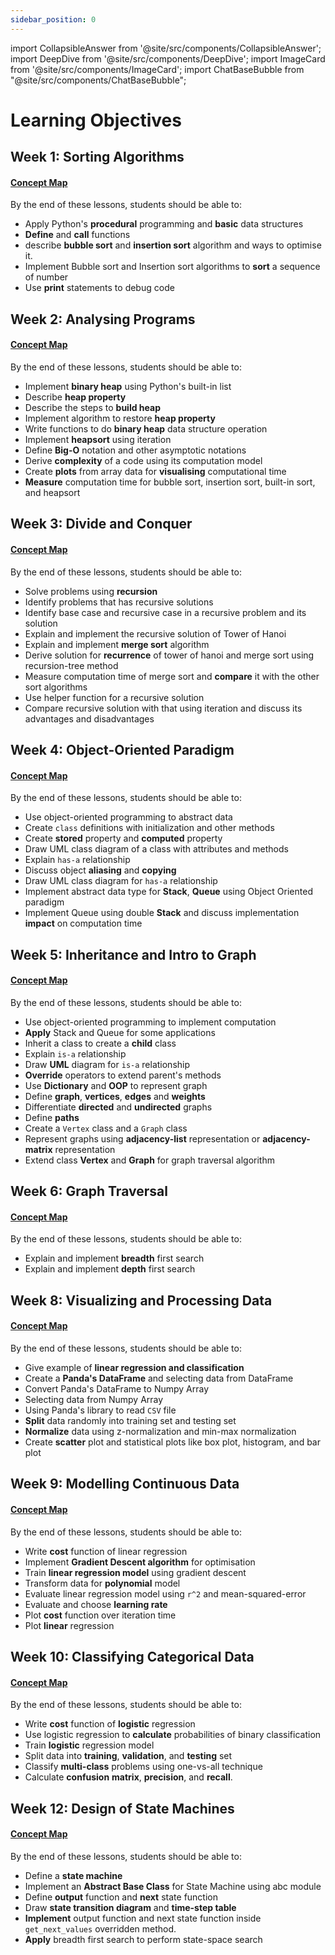 ```yaml
---
sidebar_position: 0
---
```


import CollapsibleAnswer from '@site/src/components/CollapsibleAnswer';
import DeepDive from '@site/src/components/DeepDive';
import ImageCard from '@site/src/components/ImageCard';
import ChatBaseBubble from "@site/src/components/ChatBaseBubble";

# Learning Objectives

## Week 1: Sorting Algorithms

#### [Concept Map](/learning-objectives/python)

By the end of these lessons, students should be able to:

- Apply Python's **procedural** programming and **basic** data structures
- **Define** and **call** functions
- describe **bubble sort** and **insertion sort** algorithm and ways to optimise it.
- Implement Bubble sort and Insertion sort algorithms to **sort** a sequence of number
- Use **print** statements to debug code

## Week 2: Analysing Programs

#### [Concept Map](/learning-objectives/analysing-programs)

By the end of these lessons, students should be able to:

- Implement **binary heap** using Python's built-in list
- Describe **heap property**
- Describe the steps to **build heap**
- Implement algorithm to restore **heap property**
- Write functions to do **binary heap** data structure operation
- Implement **heapsort** using iteration
- Define **Big-O** notation and other asymptotic notations
- Derive **complexity** of a code using its computation model
- Create **plots** from array data for **visualising** computational time
- **Measure** computation time for bubble sort, insertion sort, built-in sort, and heapsort

## Week 3: Divide and Conquer

#### [Concept Map](/learning-objectives/divide-conquer)

By the end of these lessons, students should be able to:

- Solve problems using **recursion**
- Identify problems that has recursive solutions
- Identify base case and recursive case in a recursive problem and its solution
- Explain and implement the recursive solution of Tower of Hanoi
- Explain and implement **merge sort** algorithm
- Derive solution for **recurrence** of tower of hanoi and merge sort using recursion-tree method
- Measure computation time of merge sort and **compare** it with the other sort algorithms
- Use helper function for a recursive solution
- Compare recursive solution with that using iteration and discuss its advantages and disadvantages

## Week 4: Object-Oriented Paradigm

#### [Concept Map](/learning-objectives/oop)

By the end of these lessons, students should be able to:

- Use object-oriented programming to abstract data 
- Create `class` definitions with initialization and other methods
- Create **stored** property and **computed** property
- Draw UML class diagram of a class with attributes and methods
- Explain `has-a` relationship
- Discuss object **aliasing** and **copying**
- Draw UML class diagram for `has-a` relationship
- Implement abstract data type for **Stack**, **Queue** using Object Oriented paradigm
- Implement Queue using double **Stack** and discuss implementation **impact** on computation time

## Week 5: Inheritance and Intro to Graph

#### [Concept Map](/learning-objectives/inheritance-graph)

By the end of these lessons, students should be able to:

- Use object-oriented programming to implement computation
- **Apply** Stack and Queue for some applications
- Inherit a class to create a **child** class
- Explain `is-a` relationship
- Draw **UML** diagram for `is-a` relationship
- **Override** operators to extend parent's methods
- Use **Dictionary** and **OOP** to represent graph
- Define **graph**, **vertices**, **edges** and **weights**
- Differentiate **directed** and **undirected** graphs
- Define **paths**
- Create a `Vertex` class and a `Graph` class
- Represent graphs using **adjacency-list** representation or **adjacency-matrix** representation
- Extend class **Vertex** and **Graph** for graph traversal algorithm

## Week 6: Graph Traversal

#### [Concept Map](/learning-objectives/graph-traversal)
By the end of these lessons, students should be able to:
- Explain and implement **breadth** first search 
- Explain and implement **depth** first search


## Week 8: Visualizing and Processing Data

#### [Concept Map](/learning-objectives/vis-proc)

By the end of these lessons, students should be able to:

- Give example of **linear regression and classification**
- Create a **Panda's DataFrame** and selecting data from DataFrame
- Convert Panda's DataFrame to Numpy Array
- Selecting data from Numpy Array
- Using Panda's library to read `CSV` file
- **Split** data randomly into training set and testing set
- **Normalize** data using z-normalization and min-max normalization
- Create **scatter** plot and statistical plots like box plot, histogram, and bar plot

## Week 9: Modelling Continuous Data

#### [Concept Map](/learning-objectives/modelling)

By the end of these lessons, students should be able to:

- Write **cost** function of linear regression
- Implement **Gradient Descent algorithm** for optimisation
- Train **linear regression model** using gradient descent
- Transform data for **polynomial** model
- Evaluate linear regression model using `r^2` and mean-squared-error
- Evaluate and choose **learning rate**
- Plot **cost** function over iteration time
- Plot **linear** regression

## Week 10: Classifying Categorical Data

#### [Concept Map](/learning-objectives/classify)

By the end of these lessons, students should be able to:

- Write **cost** function of **logistic** regression
- Use logistic regression to **calculate** probabilities of binary classification
- Train **logistic** regression model
- Split data into **training**, **validation**, and **testing** set
- Classify **multi-class** problems using one-vs-all technique
- Calculate **confusion** **matrix**, **precision**, and **recall**.

## Week 12: Design of State Machines

#### [Concept Map](/learning-objectives/sm)

By the end of these lessons, students should be able to:

- Define a **state machine**
- Implement an **Abstract Base Class** for State Machine using abc module
- Define **output** function and **next** state function
- Draw **state transition diagram** and **time-step table**
- **Implement** output function and next state function inside `get_next_values` overridden method.
- **Apply** breadth first search to perform state-space search
